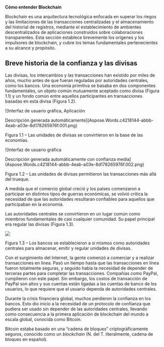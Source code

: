 ﻿**Cómo entender Blockchain** 

Blockchain es una arquitectura tecnológica enfocada en superar los riegos y las limitaciones de las transacciones centralizadas y el almacenamiento del historial de registros, mediante el establecimiento de ambientes descentralizados de aplicaciones construidos sobre colaboraciones transparentes. Esta sección establece brevemente los orígenes y los impulsores de blockchain, y cubre los temas fundamentales pertenecientes a su alcance y propósito. 
## **Breve historia de la confianza y las divisas** 
Las divisas, los intercambios y las transacciones han existido por miles de años, mucho antes de que fueran reguladas por autoridades centrales, como los bancos. Una economía primitiva se basaba en dos componentes fundamentales, un objeto común mutuamente aceptado como divisa (Figura 1.1) y un fondo común entre aquellos participantes en transacciones basadas en esta divisa (Figura 1.2). 

![Interfaz de usuario gráfica, Aplicación

Descripción generada automáticamente](Aspose.Words.c4218144-abbb-4eab-a03e-8d178265976f.001.png) 

Figura 1.1 – Las unidades de divisas se convirtieron en la base de las economías. 

![Interfaz de usuario gráfica

Descripción generada automáticamente con confianza media](Aspose.Words.c4218144-abbb-4eab-a03e-8d178265976f.002.png) 

Figura 1.2 – Las unidades de divisas permitieron las transacciones más allá del trueque. 

A medida que el comercio global creció y los países comenzaron a participar en distintos tipos de guerras económicas, se volvió crítica la necesidad de que las autoridades resultaran confiables para aquellos que participaban en la economía. 

Las autoridades centrales se convirtieron en un lugar común como miembros fundamentales de casi cualquier comunidad. Su papel principal era regular las divisas (Figura 1.3). 

![](Aspose.Words.c4218144-abbb-4eab-a03e-8d178265976f.003.png) 

Figura 1.3 – Los bancos se establecieron a sí mismos como autoridades centrales para almacenar, emitir y regular unidades de divisas. 

Con el surgimiento del Internet, la gente comenzó a comerciar y a realizar transacciones en línea. Pasó un tiempo hasta que las transacciones en línea fueron totalmente seguras, y seguido había la necesidad de depender de terceras partes para completar las transacciones. Compañías como PayPal, cumplieron con este papel. Sin embargo, los costos de transacción de PayPal son altos y sus cuentas están ligadas a las cuentas de banco de los usuarios, lo que requiere que el usuario dependa de autoridades centrales. 

Durante la crisis financiera global, muchos perdieron la confianza en los bancos. Esto dio inicio a la necesidad de un protocolo de confianza que pudiera ser usado sin depender de las autoridades centrales, llevando como consecuencia a la primera aplicación de blockchain del mundo a escala global, conocida como Bitcoin.  

Bitcoin estaba basado en una “cadena de bloques” criptográficamente seguros, conocido como un *blockchain* (N. del T. literalmente, cadena de bloques en español). 


